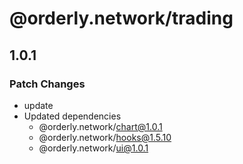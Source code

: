 # @orderly.network/trading

## 1.0.1

### Patch Changes

- update
- Updated dependencies
  - @orderly.network/chart@1.0.1
  - @orderly.network/hooks@1.5.10
  - @orderly.network/ui@1.0.1
